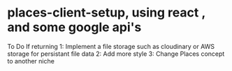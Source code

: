 # places-client-setup, using react , and some google api's
To Do If returning
1: Implement a file storage such as cloudinary or AWS storage for persistant file data
2: Add more style 
3: Change Places concept to another niche